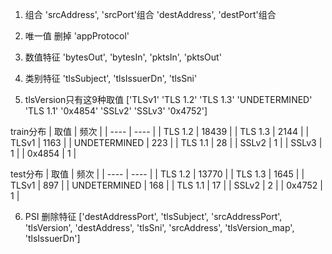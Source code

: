 1. 组合
'srcAddress', 'srcPort'组合
'destAddress', 'destPort'组合


2. 唯一值 删掉
'appProtocol'

3. 数值特征
'bytesOut', 'bytesIn', 'pktsIn', 'pktsOut'

4. 类别特征
'tlsSubject', 'tlsIssuerDn', 'tlsSni'

5. tlsVersion只有这9种取值
['TLSv1' 'TLS 1.2' 'TLS 1.3' 'UNDETERMINED' 'TLS 1.1' '0x4854' 'SSLv2' 'SSLv3' '0x4752']

train分布
|  取值   | 频次  |
|  ----  | ----  |
| TLS 1.2   | 18439 |
| TLS 1.3  | 2144 |
| TLSv1   | 1163 |
| UNDETERMINED  | 223 |
| TLS 1.1  | 28 |
| SSLv2  | 1 |
| SSLv3 | 1 |
| 0x4854  | 1 |


test分布
|  取值   | 频次  |
|  ----  | ----  |
| TLS 1.2   | 13770 |
| TLS 1.3  | 1645 |
| TLSv1   | 897 |
| UNDETERMINED  | 168 |
| TLS 1.1  | 17 |
| SSLv2  | 2 |
| 0x4752  | 1 |

6. PSI 删除特征
['destAddressPort', 'tlsSubject', 'srcAddressPort', 'tlsVersion', 'destAddress', 'tlsSni', 'srcAddress', 'tlsVersion_map', 'tlsIssuerDn']
